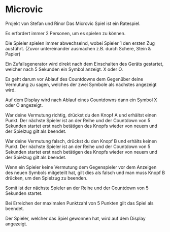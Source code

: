 # Microvic
Projekt von Stefan und Rinor
Das Microvic Spiel ist ein Ratespiel. 

Es erfordert immer 2 Personen, um es spielen zu können.

Die Spieler spielen immer abwechselnd, wobei Spieler 1 den ersten Zug ausführt. (Zuvor untereinander ausmachen z.B. durch Schere, Stein & Papier)

Ein Zufallsgenerator wird direkt nach dem Einschalten des Geräts gestartet, welcher nach 5 Sekunden ein Symbol anzeigt. X oder O.

Es geht darum vor Ablauf des Countdowns dem Gegenüber deine Vermutung zu sagen, welches der zwei Symbole als nächstes angezeigt wird. 

Auf dem Display wird nach Ablauf eines Countdowns dann ein Symbol X oder O angezeigt.

War deine Vermutung richtig, drückst du den Knopf A und erhältst einen Punkt. Der nächste Spieler ist an der Reihe und der Countdown von 5 Sekunden startet erst nach betätigen des Knopfs wieder von neuem und der Spielzug gilt als beendet.

War deine Vermutung falsch, drückst du den Knopf B und erhälts keinen Punkt. Der nächste Spieler ist an der Reihe und der Countdown von 5 Sekunden startet erst nach betätigen des Knopfs wieder von neuem und der Spielzug gilt als beendet.

Wenn ein Spieler keine Vermutung dem Gegenspieler vor dem Anzeigen des neuen Symbols mitgeteilt hat, gilt dies als falsch und man muss Knopf B drücken, um den Spielzug zu beenden.

Somit ist der nächste Spieler an der Reihe und der Countdown von 5 Sekunden startet.

Bei Erreichen der maximalen Punktzahl von 5 Punkten gilt das Spiel als beendet.

Der Spieler, welcher das Spiel gewonnen hat, wird auf dem Display angezeigt.
